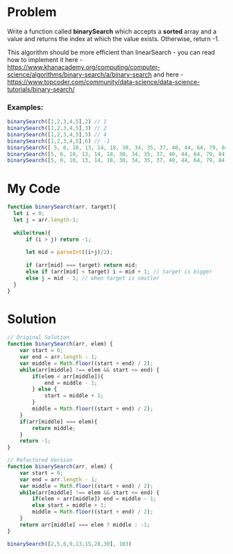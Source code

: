 # Problem

Write a function called **binarySearch** which accepts a **sorted** array and a value and returns the index at which the value exists. Otherwise, return -1.

This algorithm should be more efficient than linearSearch - you can read how to implement it here - https://www.khanacademy.org/computing/computer-science/algorithms/binary-search/a/binary-search and here - https://www.topcoder.com/community/data-science/data-science-tutorials/binary-search/

### **Examples:**

```jsx
binarySearch([1,2,3,4,5],2) // 1
binarySearch([1,2,3,4,5],3) // 2
binarySearch([1,2,3,4,5],5) // 4
binarySearch([1,2,3,4,5],6) // -1
binarySearch([ 5, 6, 10, 13, 14, 18, 30, 34, 35, 37, 40, 44, 64, 79, 84, 86, 95, 96, 98, 99], 10) // 2
binarySearch([5, 6, 10, 13, 14, 18, 30, 34, 35, 37, 40, 44, 64, 79, 84, 86, 95, 96, 98, 99], 95) // 16
binarySearch([5, 6, 10, 13, 14, 18, 30, 34, 35, 37, 40, 44, 64, 79, 84, 86, 95, 96, 98, 99], 100) // -1
```

# My Code

```jsx
function binarySearch(arr, target){
  let i = 0;
  let j = arr.length-1;
  
  while(true){
      if (i > j) return -1;
      
      let mid = parseInt((i+j)/2);
      
      if (arr[mid] === target) return mid;
      else if (arr[mid] < target) i = mid + 1; // target is bigger
      else j = mid - 1; // when target is smaller
  }
}
```

# Solution

```jsx
// Original Solution
function binarySearch(arr, elem) {
    var start = 0;
    var end = arr.length - 1;
    var middle = Math.floor((start + end) / 2);
    while(arr[middle] !== elem && start <= end) {
        if(elem < arr[middle]){
            end = middle - 1;
        } else {
            start = middle + 1;
        }
        middle = Math.floor((start + end) / 2);
    }
    if(arr[middle] === elem){
        return middle;
    }
    return -1;
}

// Refactored Version
function binarySearch(arr, elem) {
    var start = 0;
    var end = arr.length - 1;
    var middle = Math.floor((start + end) / 2);
    while(arr[middle] !== elem && start <= end) {
        if(elem < arr[middle]) end = middle - 1;
        else start = middle + 1;
        middle = Math.floor((start + end) / 2);
    }
    return arr[middle] === elem ? middle : -1;
}

binarySearch([2,5,6,9,13,15,28,30], 103)

```
